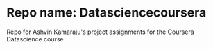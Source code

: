 # Repo name: Datasciencecoursera
Repo for Ashvin Kamaraju's project assignments for the Coursera Datascience course
